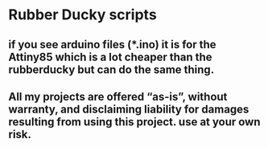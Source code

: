 # Rubber Ducky scripts
## if you see arduino files (*.ino) it is for the Attiny85 which is a lot cheaper than the rubberducky but can do the same thing. 

## All my projects are offered “as-is”, without warranty, and disclaiming liability for damages resulting from using this project. use at your own risk. 
